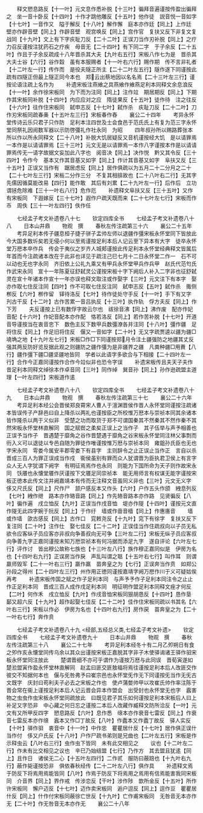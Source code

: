 <!-- { "loadSidebar": true } -->
　　释文愬息路反【十一叶】元文息作悉补脱【十三叶】徧拜音遍谨按传盈出徧拜之　坐一音十卧反【十四叶】十作才跳他雕反【十五叶】他作徒　説音悦一音如字【十七叶】一音作又　隘于解反【十八叶】解作懈　庭本亦作廷【同上】上作廷　壁亦作辟音壁【同上】作辟音壁　观宫唤反【同上】宫作官　复扶又反下非复文复战同【十九叶】文上有下字疢耻刀反【二十二叶】正误刀当作刃补脱【同上】之疗力召反谨按注犹药石之疗疾　毋音无【二十四叶】有下同二字　于子余反【二十五叶】作且于子余反疏成十八年晋杀其大夫【九叶右五行】宋板八作七为是　晋杀其大夫士谷【六行】谷作縠　虽有本服赐者【十一叶右六行】赐作期　传不言非礼者【十二叶左一行】传作而　是役夫隧正所主【二十二叶左五行】隧作遂下同谨按此疏有四隧正但最上隧正同今本也　郑云出蔡地因以名名焉【二十三叶左三行】谨按论语注疏上名作为
　　补遗宋板注燕飨之具燕飨作飨燕足利本同释文余息浪反【十一叶】余作徐宋板同　为下而为注同【同上】注作竝　期居期反【同上】下期作其宋板同补脱【十四叶】内应应对之应　隋徒果反【十五叶】徒作待　注之往反【十六叶】往作住宋板同　弑申志反【十七叶】弑作杀　疢耻刀反【二十二叶】刀作刃宋板同疏春槀【十五叶左三行】宋板春作舂
　　襄公二十四年
　　考异永怀堂传诗云乐只君子只作防　足利本注四世及士会食邑于范氏氏上有复为范三字永怀堂同祭礼因阅数军器以示防啓彊礼作社永同　为昭
　　四年叔孙所以赐路葬张本所以作以所永同释文【二十八叶】补脱大饥居疑反又音机谨按经大饥　是以请罪焉一本作是以请请罪焉【三十三叶】元文无是以请罪焉一本作八字谨按本作是以请请罪焉传无一请字故据文妄加此八字也　阅音决【同上】决作悦　黔又其令反【三十四叶】令作今　基本又作其音基又如字【同上】作计其音基又如字　阜扶又反【三十五叶】正误又当作有　踞居虑反【同上】居作俱疏以为五月二十二分月之二十【二十七叶左三行】宋板二分作三分　不复其相揜故也【二十八叶右二行】无其字　先儒因循莫能改易【四行】能作敢　其后有刘累【二十九叶左一行】后作后　立功谓拯危除难【三十一叶右八行】危作厄
　　补遗释文阜扶又反【三十五叶】又作有宋板同　下遐嫁反【三十七叶】遐作户疏天既而来【二十七叶左七行】宋板而作币　周佚【三十一叶左四行】佚作任










　　七经孟子考文补遗卷八十七
　　钦定四库全书
　　七经孟子考文补遗卷八十八
　　日本山井鼎
　　物观　撰
　　春秋左传注疏第三十六
　　襄公二十五年
　　考异足利本传子疆息桓子捷子骈子盂帅左师以退疆作彊宋板永怀堂同下皆放此　今大国多数圻矣若无侵小何以至焉谨按足利本后人记云至下异本有大字　徒卒永怀堂万厯本卒作兵　传会于夷仪之岁齐人城郏谨按此传足利本永怀堂经典释文皆属后年首而今注疏诸本改在于此非也详见于疏注己巳七月十二日永怀堂二作一　石不可以动也无也字永同　齐旧依上公礼九乘又有甲兵永怀堂甲兵作兵甲　赵氏代范匄氏作武宋永同　宣十一年陈夏征舒弑灵公谨按宋板十字下阙后人补入二字非也征舒弑灵在宣十年诸本作宣十一年亦误也释文取注或作娶字【三叶】元文注下有本字　娶亦作取七住反注同【四叶】作不可取七住反注同　弑申志反【五叶】弑作杀　掫侧栁反【六叶】栁作留　铎待洛反【七叶】待作徒处守手反【十一叶】手下有又字　刋古干反【十二叶】古作苦累一音吕执反【十三叶】执作轨　俘方夫反【同上】作下芳
　　夫反谨按上已有数俘字故云尔也　祓徐音沸【同上】沸作废　配亦作妃音配【十六叶】作妃音配本亦作配　恪若洛反【同上】若作苦补脱【十七叶】开道音导谨按当在衷音忠下　数色主反下数甲兵数彊潦各并注同【十八叶】彊作疆　足将住反【同上】作足旧将住反　偃又一音如字【二十叶】无又字疏贾逵以疆为疆□墝埆之地【十九叶左七行】宋板□作□下同谨按郑月令注土疆强防之地疆其丈反强其两反防好览反据此观之则疆防之疆作彊为是非疆界之疆　凡粪种疆□用蕡【八行】疆作彊下疆□疆坚疆地皆同　学者以此语字多欲合与下相接【二十四叶左一行】合作今正嘉同谨按作合作今竝似非也恐令字误
　　补遗宋板传且夫天子夫作昔足利本同释文绰徐本作卓音同【三叶】同作绰　巽音孙【同上】孙作逊疏盟主道理【一叶左四行】宋板道作逺










　　七经孟子考文补遗卷八十八
　　钦定四库全书
　　七经孟子考文补遗卷八十九
　　日本山井鼎
　　物观　撰
　　春秋左传注疏第三十七
　　襄公二十六年
　　考异足利本经公会晋侯郑良霄宋人曹人于澶渊晋侯作晋人永怀堂同谨按注疏诸本皆误传子产辞邑曰自上降杀以两礼也谨按臣之所校惟万厯本与崇祯本同其余诸本皆作隆杀以两于义似非　受楚之功而取货于郑不可谓国秦其不然秦其不然作秦不其然宋板永怀堂林直解同　国之赋辔之柔矣正误上之当作子　其子伍举与声予相善也正误予当作子　晋遇楚于靡角之谷作晋楚遇于靡角之谷宋板永怀堂同注林父事剽而衎入义可以退徒以专邑自随为罪徒作唯谨按惟万厯与崇祯本同　雍鉏孙氏臣也无也字宋永同　雩娄今属安丰郡雩娄下有县字　主则辞令之止正误止当作正　言自以杀晋成三百人为罪正误成当作戍　衞侯虽别有罪而众人犹谓晋为臣执君卫侯上有言字众人无人字犹谓下阙字　有明征焉焉作也永同　则能为下国所命为天子则作故宋永同　饫餍也永懐堂餍作厌谨按下文餍足同崇祯本　能无用师言有权谋无能字谨按宋板正徳本此传文注并阙嘉靖本有传而无注释文音虽同义非也【三叶】元文无义字　侈又尺氏反【同上】尺作尸　颔户感反本又作头【六叶】户作五头作颌　絏息列反【七叶】絏作绁　路本亦作辂音路【同上】作先辂音路本亦作路　见贤徧反【八叶】徧作遍　戌立恤反【九叶】正误当作戌音恤　堤亦作隄【十四叶】谨按元文直作隄无此四字婉于阮反【同上】于作纡　墙或作啬音樯【同上】作惠廧音
　　墙或作墙　欿古感反【同上】古作口　窕敕尧反【十九叶】窕下有徐字　复扶又反下复注同【二十叶】注作仕　娶七佳反【二十二叶】正误佳当作住疏叔向以子员无私欲令应客纵子员应客亦非叔向争善叔向无可争【三叶左二行】宋板无纵子员应客叔向争善九字正嘉同谨按未知万厯崇祯本有何冯据而添足九字　遂自评论【六叶左七行】评作讨　皆出穆公故称七族也【十三叶左八行】族作穆正嘉同似是　伊房为名也【十四叶右九行】正误房当作戾　声乱叫谓之聒【十五叶右七行】叫作耳　则谓嬴师毁军【二十一叶右三行】嬴作羸　苗奔皇之为【七行】正误奔当作贲　如郑公孙段之得州【二十四叶左三行】州作用正徳同谨按嘉靖字阙万厯作川于义可疑姑俟再考
　　补遗宋板传国之赋之作子足利本同　与声予予作子足利本同注令之止止作正足利本同　晋成三百人成作戌足利本同　明征明作盟足利本同释文痤才何反【二叶】何作禾　戌立恤反【九叶】作戌音恤宋板同狠胡恳反【十四叶】恳作垦　鄐又超六反【十九叶】超作起娶七佳反【二十二叶】佳作住宋板同疏以书其名【六叶右三行】宋板以作必　伊房为名也【十四叶右九行】房作戻　苗奔皇之为【二十一叶右七行】奔作贲













　　七经孟子考文补遗卷八十九
<经部,五经总义类,七经孟子考文补遗>
　　钦定四库全书
　　七经孟子考文补遗卷九十
　　日本山井鼎
　　物观　撰
　　春秋左传注疏第三十八
　　襄公二十七年
　　考异足利本经冬十有二月乙夘朔日有食之夘作亥永懐堂同传乌余以其众出谨按宋板正嘉脱其字非子木使驿谒诸王驿作驲宋板永怀堂同注放此
　　楚谓晋细不亦可乎谓作为谨按万厯与此同误　晋荀寅遂如楚涖盟寅作盈永怀堂林直解同　赵孟曰匪交匪敖福将焉往谨按足利本后人改匪交作彼交不知据何本也　偃与旡咎弗予曰崔宗邑也永怀堂旡作无下同谨按旡当作无旡古文既字　庆封曰苟利夫子必去之宋板之作也　使卢蒲嫳帅甲以攻崔氏帅作率注陈于晋会常在衞上谨按足利本后人记云晋会异本作盟会　出受封也永怀堂无也字　蠧害物之虫虫作虫宋板永怀堂同疏放此　曰既见君子其乐如何谨按足利本宋板后人曰上补足又字恐非　中心藏之何日忘之谨按二本后人改藏作臧释文防所洽反【一叶】元文有又所甲反四字　愬息路反【六叶】息作悉　缞本亦作衰音七雷反【同上】作衰音七雷反本亦作缞　蠧本又作□丁故反【八叶】作蠹本又作蠹丁故反　驿人实反【十叶】驿作驲　衷音中【十一叶】中作忠　瞿瞿居什反【十七叶】居作俱正误什当作付　侈又户氏反【十八叶】户作尸疏书弟则是兄曲也【二叶左五行】宋板是作示释虫云【八叶右三行】虫作虫下皆同　未有此交相见之
　　议也【十二叶左二行】作未有比交相见之议也　辛巳乃始结盟【七行】乃作方　其去盟且犹逺【同上】且作日　诸侯无二心【十五叶左四行】二作贰　服防曰蔽踣也【十九叶右九行】蔽作毙谨按恐非　俱依春秋经传【二十二叶左八行】俱作具
　　补遗释文焉于防反下将焉用焉能皆同【八叶】作焉于防反下将焉用之焉用有信焉能害我同宋板同　介音界【同上】界作戒　传涉恋反【干叶】涉作陟　歆所金反【十五叶】所作许宋板同　懈户迈反【十七叶】迈作卖宋板同　逅户逗反【同上】逗作豆　瞿瞿居什反【同上】什作付宋板同蔽徐亡世反【十九叶】亡作甫宋板同　无咎音无本亦作无【二十叶】作无咎音无本亦作无
　　襄公二十八年
